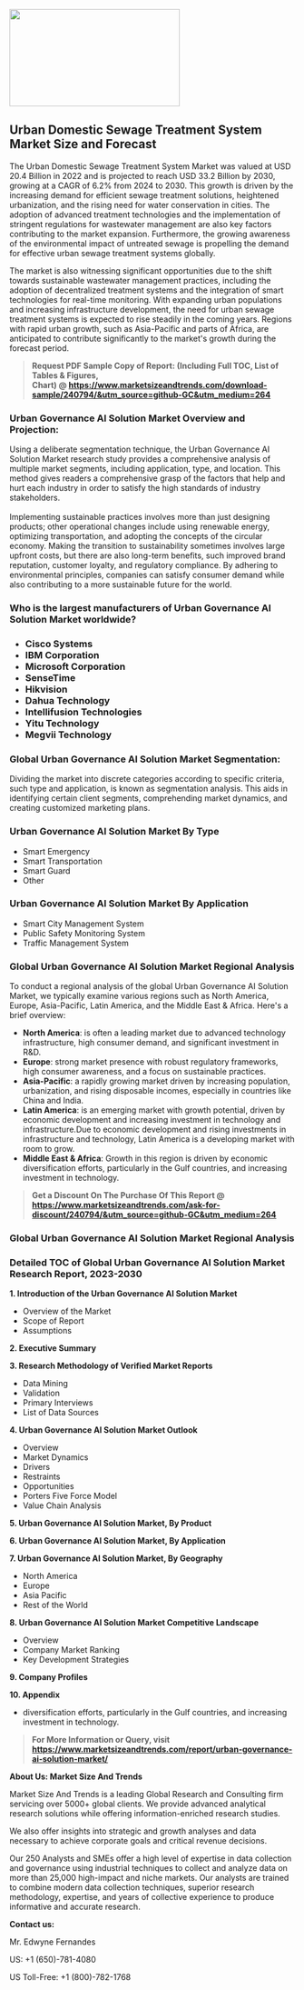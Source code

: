 <p><img class="alignnone size-medium wp-image-20088" src="https://ffe5etoiles.com/wp-content/uploads/2024/12/MST1-300x171.png" alt="" width="300" height="171" /></p><h2>Urban Domestic Sewage Treatment System Market Size and Forecast</h2><p>The Urban Domestic Sewage Treatment System Market was valued at USD 20.4 Billion in 2022 and is projected to reach USD 33.2 Billion by 2030, growing at a CAGR of 6.2% from 2024 to 2030. This growth is driven by the increasing demand for efficient sewage treatment solutions, heightened urbanization, and the rising need for water conservation in cities. The adoption of advanced treatment technologies and the implementation of stringent regulations for wastewater management are also key factors contributing to the market expansion. Furthermore, the growing awareness of the environmental impact of untreated sewage is propelling the demand for effective urban sewage treatment systems globally.</p><p>The market is also witnessing significant opportunities due to the shift towards sustainable wastewater management practices, including the adoption of decentralized treatment systems and the integration of smart technologies for real-time monitoring. With expanding urban populations and increasing infrastructure development, the need for urban sewage treatment systems is expected to rise steadily in the coming years. Regions with rapid urban growth, such as Asia-Pacific and parts of Africa, are anticipated to contribute significantly to the market's growth during the forecast period.</p></p><blockquote id="" class=""><strong>Request PDF Sample Copy of Report: (Including Full TOC, List of Tables &amp; Figures, Chart)&nbsp;@&nbsp;<strong><a href="https://www.marketsizeandtrends.com/download-sample/240794/&utm_source=github-GC&utm_medium=264" target="_blank">https://www.marketsizeandtrends.com/download-sample/240794/&utm_source=github-GC&utm_medium=264</a></strong></strong></blockquote><h3 id="" class="">Urban Governance AI Solution Market&nbsp;Overview and Projection:</h3><p id="" class="">Using a deliberate segmentation technique, the Urban Governance AI Solution Market research study provides a comprehensive analysis of multiple market segments, including application, type, and location. This method gives readers a comprehensive grasp of the factors that help and hurt each industry in order to satisfy the high standards of industry stakeholders. <br /> <br />Implementing sustainable practices involves more than just designing products; other operational changes include using renewable energy, optimizing transportation, and adopting the concepts of the circular economy. Making the transition to sustainability sometimes involves large upfront costs, but there are also long-term benefits, such improved brand reputation, customer loyalty, and regulatory compliance. By adhering to environmental principles, companies can satisfy consumer demand while also contributing to a more sustainable future for the world.</p><h3 id="" class="">Who is the largest manufacturers of&nbsp;Urban Governance AI Solution Market worldwide?</h3><h3 class=""><p><ul><li>Cisco Systems </li><li> IBM Corporation </li><li> Microsoft Corporation </li><li> SenseTime </li><li> Hikvision </li><li> Dahua Technology </li><li> Intellifusion Technologies </li><li> Yitu Technology </li><li> Megvii Technology</li></ul></p></h3><h3 id="" class="">Global&nbsp;Urban Governance AI Solution Market Segmentation:</h3><p id="" class="">Dividing the market into discrete categories according to specific criteria, such type and application, is known as segmentation analysis. This aids in identifying certain client segments, comprehending market dynamics, and creating customized marketing plans.</p><h3 id="" class="">Urban Governance AI Solution Market&nbsp;By Type</h3><p><p><ul><li>Smart Emergency</li><li> Smart Transportation</li><li> Smart Guard</li><li> Other</p></li></ul></p></p><h3 id="" class="">Urban Governance AI Solution Market&nbsp;By Application</h3><p class=""><p><ul><li>Smart City Management System</li><li> Public Safety Monitoring System</li><li> Traffic Management System</li></ul></p></p><h3 id="" class="">Global Urban Governance AI Solution Market Regional Analysis</h3><p id="" class="">To conduct a regional analysis of the global Urban Governance AI Solution Market, we typically examine various regions such as North America, Europe, Asia-Pacific, Latin America, and the Middle East &amp; Africa. Here's a brief overview:</p><ul><li><strong>North America</strong>: is often a leading market due to advanced technology infrastructure, high consumer demand, and significant investment in R&amp;D.</li><li><strong>Europe</strong>: strong market presence with robust regulatory frameworks, high consumer awareness, and a focus on sustainable practices.</li><li><strong>Asia-Pacific</strong>: a rapidly growing market driven by increasing population, urbanization, and rising disposable incomes, especially in countries like China and India.</li><li><strong>Latin America</strong>: is an emerging market with growth potential, driven by economic development and increasing investment in technology and infrastructure.Due to economic development and rising investments in infrastructure and technology, Latin America is a developing market with room to grow.</li><li><strong>Middle East &amp; Africa</strong>: Growth in this region is driven by economic diversification efforts, particularly in the Gulf countries, and increasing investment in technology.</li></ul><blockquote id="" class=""><strong>Get a Discount On The Purchase Of This Report @ <strong><a href="https://www.marketsizeandtrends.com/ask-for-discount/240794/&utm_source=github-GC&utm_medium=264" target="_blank">https://www.marketsizeandtrends.com/ask-for-discount/240794/&utm_source=github-GC&utm_medium=264</a></strong></strong></blockquote><h3 id="" class="">Global Urban Governance AI Solution Market Regional Analysis</h3><h3 id="" class="">Detailed TOC of Global Urban Governance AI Solution Market Research Report, 2023-2030</h3><p id="" class=""><strong>1. Introduction of the Urban Governance AI Solution Market</strong></p><ul><li>Overview of the Market</li><li>Scope of Report</li><li>Assumptions</li></ul><p id="" class=""><strong>2. Executive Summary</strong></p><p id="" class=""><strong>3. Research Methodology of Verified Market Reports</strong></p><ul><li>Data Mining</li><li>Validation</li><li>Primary Interviews</li><li>List of Data Sources</li></ul><p id="" class=""><strong>4. Urban Governance AI Solution Market Outlook</strong></p><ul><li>Overview</li><li>Market Dynamics</li><li>Drivers</li><li>Restraints</li><li>Opportunities</li><li>Porters Five Force Model</li><li>Value Chain Analysis</li></ul><p id="" class=""><strong>5. Urban Governance AI Solution Market, By Product</strong></p><p id="" class=""><strong>6. Urban Governance AI Solution Market, By Application</strong></p><p id="" class=""><strong>7. Urban Governance AI Solution Market, By Geography</strong></p><ul><li>North America</li><li>Europe</li><li>Asia Pacific</li><li>Rest of the World</li></ul><p id="" class=""><strong>8. Urban Governance AI Solution Market Competitive Landscape</strong></p><ul><li>Overview</li><li>Company Market Ranking</li><li>Key Development Strategies</li></ul><p id="" class=""><strong>9. Company Profiles</strong></p><p id="" class=""><strong>10. Appendix</strong></p><ul><li>diversification efforts, particularly in the Gulf countries, and increasing investment in technology.</li></ul><blockquote id="" class=""><strong>For More Information or Query, visit <strong><strong><a href="https://www.marketsizeandtrends.com/report/urban-governance-ai-solution-market/" target="_blank">https://www.marketsizeandtrends.com/report/urban-governance-ai-solution-market/</a></strong></strong></strong></blockquote><p id="" class=""><strong>About Us: Market Size And Trends</strong></p><p id="" class="">Market Size And Trends is a leading Global Research and Consulting firm servicing over 5000+ global clients. We provide advanced analytical research solutions while offering information-enriched research studies.</p><p id="" class="">We also offer insights into strategic and growth analyses and data necessary to achieve corporate goals and critical revenue decisions.</p><p id="" class="">Our 250 Analysts and SMEs offer a high level of expertise in data collection and governance using industrial techniques to collect and analyze data on more than 25,000 high-impact and niche markets. Our analysts are trained to combine modern data collection techniques, superior research methodology, expertise, and years of collective experience to produce informative and accurate research.</p><p id="" class=""><strong>Contact us:</strong></p><p id="" class="">Mr. Edwyne Fernandes</p><p id="" class="">US: +1 (650)-781-4080</p><p id="" class="">US Toll-Free: +1 (800)-782-1768</p>
